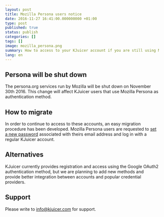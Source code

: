 ```yaml
---
layout: post
title: Mozilla Persona users notice
date: 2016-11-27 16:41:00.000000000 +01:00
type: post
published: true
status: publish
categories: []
tags: []
image: mozilla_persona.png
summary: How to access to your KJuicer account if you are still using Mozilla Persona as authentication method
lang: en
---
```

## Persona will be shut down

The persona.org services run by Mozilla will be shut down on November 30th 2016. This change will affect KJuicer users that use Mozilla Persona as authentication method.

## How to migrate

In order to continue to access to these accounts, an easy migration procedure has been developed. Mozilla Persona users are requested to [set a new password](http://alpha.kjuicer.com/admin/password_reset/) associated with theirs email address and log in with a regular KJuicer account.

## Alternatives

KJuicer currently provides registration and access using the Google OAuth2 authentication method, but we are planning to add new methods and provide better integration between accounts and popular credential providers.

## Support

Please write to [info@kjuicer.com](mailto:info@kjuicer.com) for support.
